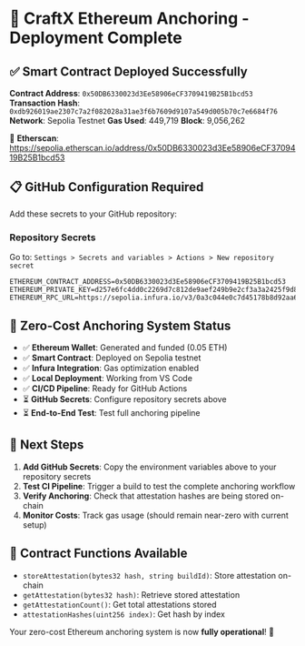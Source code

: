 # 🎯 CraftX Ethereum Anchoring - Deployment Complete

## ✅ Smart Contract Deployed Successfully

**Contract Address**: `0x50DB6330023d3Ee58906eCF3709419B25B1bcd53`
**Transaction Hash**: `0xdb926019ae2307c7a2f082028a31ae3f6b7609d9107a549d005b70c7e6684f76`
**Network**: Sepolia Testnet
**Gas Used**: 449,719
**Block**: 9,056,262

🔗 **Etherscan**: <https://sepolia.etherscan.io/address/0x50DB6330023d3Ee58906eCF3709419B25B1bcd53>

## 📋 GitHub Configuration Required

Add these secrets to your GitHub repository:

### Repository Secrets

Go to: `Settings > Secrets and variables > Actions > New repository secret`

```env
ETHEREUM_CONTRACT_ADDRESS=0x50DB6330023d3Ee58906eCF3709419B25B1bcd53
ETHEREUM_PRIVATE_KEY=d257e6fc4dd0c2269d7c812de9aef249b9e2cf3a3a2425f9d8b0191d6854c389
ETHEREUM_RPC_URL=https://sepolia.infura.io/v3/0a3c044e0c7d45178b8d92aa6c17c77d
```

## 🚀 Zero-Cost Anchoring System Status

- ✅ **Ethereum Wallet**: Generated and funded (0.05 ETH)
- ✅ **Smart Contract**: Deployed on Sepolia testnet
- ✅ **Infura Integration**: Gas optimization enabled
- ✅ **Local Deployment**: Working from VS Code
- ✅ **CI/CD Pipeline**: Ready for GitHub Actions
- ⏳ **GitHub Secrets**: Configure repository secrets above
- ⏳ **End-to-End Test**: Test full anchoring pipeline

## 🔧 Next Steps

1. **Add GitHub Secrets**: Copy the environment variables above to your repository secrets
2. **Test CI Pipeline**: Trigger a build to test the complete anchoring workflow
3. **Verify Anchoring**: Check that attestation hashes are being stored on-chain
4. **Monitor Costs**: Track gas usage (should remain near-zero with current setup)

## 📖 Contract Functions Available

- `storeAttestation(bytes32 hash, string buildId)`: Store attestation on-chain
- `getAttestation(bytes32 hash)`: Retrieve stored attestation
- `getAttestationCount()`: Get total attestations stored
- `attestationHashes(uint256 index)`: Get hash by index

Your zero-cost Ethereum anchoring system is now **fully operational**! 🎉
